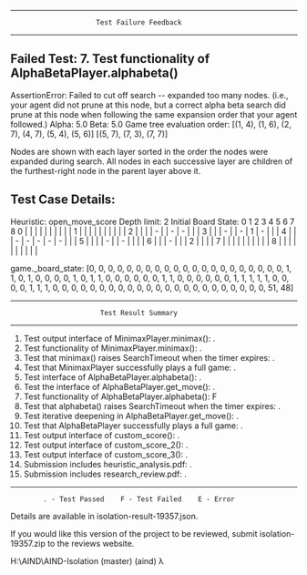 

************************************************************************
                         Test Failure Feedback
************************************************************************

Failed Test: 7. Test functionality of AlphaBetaPlayer.alphabeta()
----------------------------------------------------------------------
AssertionError: Failed to cut off search -- expanded too many nodes. (i.e., your agent did not prune at this node, but a correct alpha beta search did prune at this node when following the same expansion order that your agent followed.)
Alpha: 5.0
Beta: 5.0
Game tree evaluation order:
[(1, 4), (1, 6), (2, 7), (4, 7), (5, 4), (5, 6)]
[(5, 7), (7, 3), (7, 7)]

Nodes are shown with each layer sorted in the order the nodes were expanded
during search.  All nodes in each successive layer are children of the
furthest-right node in the parent layer above it.

Test Case Details:
------------------
Heuristic: open_move_score
Depth limit: 2
Initial Board State:
     0   1   2   3   4   5   6   7   8
0  |   |   |   |   |   |   |   |   |   |
1  |   |   |   |   |   |   |   |   |   |
2  |   |   |   | - |   | - | - |   |   |
3  |   |   | - |   | - | 1 | - |   |   |
4  |   |   | - | - | - | - | - |   |   |
5  |   |   |   | - |   | - |   |   |   |
6  |   |   | - |   |   | 2 |   |   |   |
7  |   |   |   |   |   |   |   |   |   |
8  |   |   |   |   |   |   |   |   |   |

game._board_state:
[0, 0, 0, 0, 0, 0, 0, 0, 0, 0, 0, 0, 0, 0, 0, 0, 0, 0, 0, 0, 0, 1, 1, 0, 1, 0, 0, 0, 0, 1, 0, 1, 1, 0, 0, 0, 0, 0, 0, 1, 1, 0, 0, 0, 0, 0, 0, 1, 1, 1, 1, 1, 0, 0, 0, 0, 1, 1, 1, 0, 0, 0, 0, 0, 0, 0, 0, 0, 0, 0, 0, 0, 0, 0, 0, 0, 0, 0, 0, 0, 0, 0, 51, 48]



************************************************************************
                          Test Result Summary
************************************************************************

1. Test output interface of MinimaxPlayer.minimax():                   .
2. Test functionality of MinimaxPlayer.minimax():                      .
3. Test that minimax() raises SearchTimeout when the timer expires:    .
4. Test that MinimaxPlayer successfully plays a full game:             .
5. Test interface of AlphaBetaPlayer.alphabeta():                      .
6. Test the interface of AlphaBetaPlayer.get_move():                   .
7. Test functionality of AlphaBetaPlayer.alphabeta():                  F
8. Test that alphabeta() raises SearchTimeout when the timer expires:  .
9. Test iterative deepening in AlphaBetaPlayer.get_move():             .
10. Test that AlphaBetaPlayer successfully plays a full game:          .
11. Test output interface of custom_score():                           .
12. Test output interface of custom_score_2():                         .
13. Test output interface of custom_score_3():                         .
14. Submission includes heuristic_analysis.pdf:                        .
15. Submission includes research_review.pdf:                           .

------------------------------------------------------------------------
            . - Test Passed    F - Test Failed    E - Error



Details are available in isolation-result-19357.json.

If you would like this version of the project to be reviewed,
submit isolation-19357.zip to the reviews website.


H:\AIND\AIND-Isolation (master)
(aind) λ
